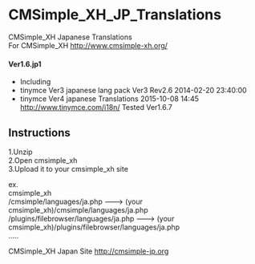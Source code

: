 # CMSimple_XH_JP_Translations
CMSimple_XH Japanese Translations  
   For CMSimple_XH   http://www.cmsimple-xh.org/  

#### Ver1.6.jp1
* Including  
 * tinymce Ver3 japanese lang pack Ver3   Rev2.6 	2014-02-20 23:40:00
 * tinymce Ver4 japanese Translations 2015-10-08 14:45  http://www.tinymce.com/i18n/
Tested Ver1.6.7
 

## Instructions
1.Unzip  
2.Open cmsimple_xh  
3.Upload it to your cmsimple_xh site  

ex.  
cmsimple_xh  
     /cmsimple/languages/ja.php  ---> (your cmsimple_xh)/cmsimple/languages/ja.php  
     /plugins/filebrowser/languages/ja.php  ---> (your cmsimple_xh)/plugins/filebrowser/languages/ja.php  
        .....
  
  
  
  CMSimple_XH Japan Site http://cmsimple-jp.org
